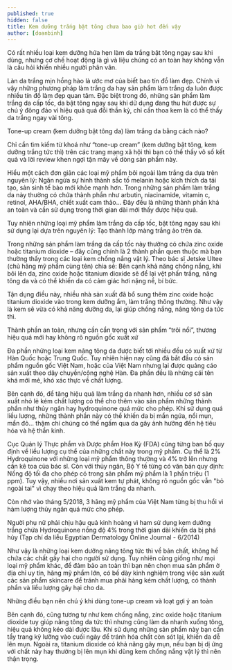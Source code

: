 ```yaml
---
published: true
hidden: false
title: Kem dưỡng trắng bật tông chưa bao giờ hot đến vậy
author: [doanbinh] 
---
```



Có rất nhiều loại kem dưỡng hứa hẹn làm da trắng bật tông ngay sau khi dùng, nhưng cơ chế hoạt động là gì và liệu chúng có an toàn hay không vẫn là câu hỏi khiến nhiều người phân vân.

Làn da trắng mịn hồng hào là ước mơ của biết bao tín đồ làm đẹp. Chính vì vậy những phương pháp làm trắng da hay sản phẩm làm trắng da luôn được nhiều tín đồ làm đẹp quan tâm. Đặc biệt trong đó, những sản phẩm làm trắng da cấp tốc, da bật tông ngay sau khi dử dụng đang thu hút được sự chú ý đông đảo vì hiệu quả quá đỗi thần kỳ, chỉ cần thoa kem là có thể thấy da trắng ngay vài tông.

Tone-up cream (kem dưỡng bật tông da) làm trắng da bằng cách nào?

Chỉ cần tìm kiếm từ khoá như “tone-up cream” (kem dưỡng bật tông, kem dưỡng trắng tức thì) trên các trang mạng xã hội thì bạn có thể thấy vô số kết quả và lời review khen ngợi tận mây về dòng sản phẩm này.

Hiểu một cách đơn giản các loại mỹ phẩm bôi ngoài làm trắng da dựa trên nguyên lý: Ngăn ngừa sự hình thành sắc tố melanin hoặc kích thích da tái tạo, sản sinh tế bào mới khỏe mạnh hơn. Trong những sản phẩm làm trắng da này thường có chứa thành phần như arbutin, niacinamide, vitamin c, retinol, AHA/BHA, chiết xuất cam thảo… Đây đều là những thành phần khá an toàn và cần sử dụng trong thời gian dài mới thấy được hiệu quả.

Tuy nhiên những loại mỹ phẩm làm trắng da cấp tốc, bật tông ngay sau khi sử dụng lại dựa trên nguyên lý: Tạo thành lớp màng trắng ảo trên da.


Trong những sản phẩm làm trắng da cấp tốc này thường có chứa zinc oxide hoặc titanium dioxide – đây cũng chính là 2 thành phần quen thuộc mà bạn thường thấy trong các loại kem chống nắng vật lý. Theo bác sĩ Jetske Ultee (chủ hãng mỹ phẩm cùng tên) chia sẻ: Bên cạnh khả năng chống nắng, khi bôi lên da, zinc oxide hoặc titanium dioxide sẽ để lại vệt phấn trắng, nâng tông da và có thể khiến da có cảm giác hơi nặng nề, bí bức.

Tận dụng điều này, nhiều nhà sản xuất đã bổ sung thêm zinc oxide hoặc titanium dioxide vào trong kem dưỡng ẩm, làm trắng thông thường. Như vậy là kem sẽ vừa có khả năng dưỡng da, lại giúp chống nắng, nâng tông da tức thì.

Thành phần an toàn, nhưng cần cẩn trọng với sản phẩm “trôi nổi”, thương hiệu quá mới hay không rõ nguồn gốc xuất xứ

Đa phần những loại kem nâng tông da được biết tới nhiều đều có xuất xứ từ Hàn Quốc hoặc Trung Quốc. Tuy nhiên hiện nay cũng đã bắt đầu có sản phẩm nguồn gốc Việt Nam, hoặc của Việt Nam nhưng lại được quảng cáo sản xuất theo dây chuyền/công nghệ Hàn. Đa phần đều là những cái tên khá mới mẻ, khó xác thực về chất lượng.

Bên cạnh đó, để tăng hiệu quả làm trắng da nhanh hơn, nhiều cơ sở sản xuất nhỏ lẻ kém chất lượng có thể cho thêm vào sản phẩm những thành phần như thủy ngân hay hydroquinone quá mức cho phép. Khi sử dụng quá liều lượng, những thành phần này có thể khiến da bị mẩn ngứa, nổi mụn, mẩn đỏ… thậm chí chúng có thể ngấm qua da gây ảnh hưởng đến hệ tiêu hóa và hệ thần kinh. 

Cục Quản lý Thực phẩm và Dược phẩm Hoa Kỳ (FDA) cũng từng ban bố quy định về liều lượng cụ thể của những chất này trong mỹ phẩm. Cụ thể là 2% Hydroquinone với những loại mỹ phẩm thông thường và 4% trở lên nhưng cần kê toa của bác sĩ. Còn với thủy ngân, Bộ Y tế từng có văn bản quy định: Nồng độ tối đa cho phép có trong sản phẩm mỹ phẩm là 1 phần triệu (1 ppm). Tuy vậy, nhiều nơi sản xuất kem tự phát, không rõ nguồn gốc vẫn "bỏ ngoài tai" vì chạy theo hiệu quả làm trắng da nhanh.


Còn nhớ vào tháng 5/2018, 3 hãng mỹ phẩm của Việt Nam từng bị thu hồi vì hàm lượng thủy ngân quá mức cho phép.

Người phụ nữ phải chịu hậu quả kinh hoàng vì ham sử dụng kem dưỡng trắng chứa Hydroquinone nồng độ 4% trong thời gian dài khiến da bị phá hủy (Tạp chí da liễu Egyptian Dermatology Online Journal - 6/2014)

Như vậy là những loại kem dưỡng nâng tông tức thì về bản chất, không hề chứa các chất gây hại cho người sử dụng. Tuy nhiên cũng giống như mọi loại mỹ phẩm khác, để đảm bảo an toàn thì bạn nên chọn mua sản phẩm ở địa chỉ uy tín, hãng mỹ phẩm lớn, có bề dày kinh nghiệm trong việc sản xuất các sản phẩm skincare để tránh mua phải hàng kém chất lượng, có thành phần và liều lượng gây hại cho da.

Những điều bạn nên chú ý khi dùng tone-up cream và loạt gợi ý an toàn

Bên cạnh đó, cũng tương tự như kem chống nắng, zinc oxide hoặc titanium dioxide tuy giúp nâng tông da tức thì nhưng cũng làm da nhanh xuống tông, hiệu quả không kéo dài được lâu. Khi sử dụng những sản phẩm này bạn cần tẩy trang kỹ lưỡng vào cuối ngày để tránh hóa chất còn sót lại, khiến da dễ lên mụn. Ngoài ra, titanium dioxide có khả năng gây mụn, nếu bạn bị dị ứng với chất này hay thường bị lên mụn khi dùng kem chống nắng vật lý thì nên thận trọng.